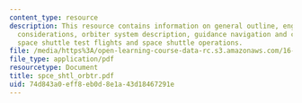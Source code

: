 ```yaml
---
content_type: resource
description: This resource contains information on general outline, engineering management
  considerations, orbiter system description, guidance navigation and control, structure,
  space shuttle test flights and space shuttle operations.
file: /media/https%3A/open-learning-course-data-rc.s3.amazonaws.com/16-885j-aircraft-systems-engineering-fall-2005/74d843a0eff8eb0d8e1a43d18467291e_spce_shtl_orbtr.pdf
file_type: application/pdf
resourcetype: Document
title: spce_shtl_orbtr.pdf
uid: 74d843a0-eff8-eb0d-8e1a-43d18467291e
---
```

